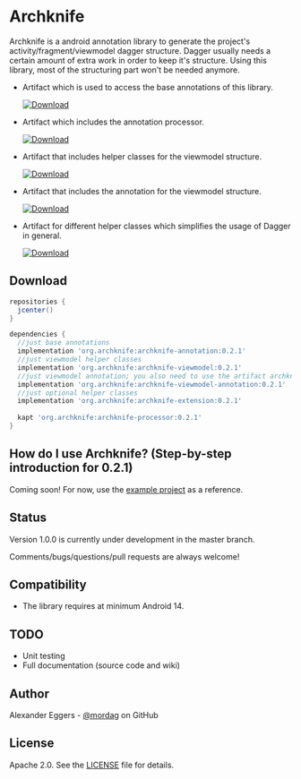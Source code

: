 Archknife
=====

Archknife is a android annotation library to generate the project's activity/fragment/viewmodel dagger structure. Dagger usually needs a certain amount of extra work in order to keep it's structure. Using this library, most of the structuring part won't be needed anymore.

* Artifact which is used to access the base annotations of this library.

  [![Download](https://api.bintray.com/packages/mordag/android/archknife-annotation/images/download.svg) ](https://bintray.com/mordag/android/archknife-annotation/_latestVersion)

* Artifact which includes the annotation processor.

  [![Download](https://api.bintray.com/packages/mordag/android/archknife-processor/images/download.svg) ](https://bintray.com/mordag/android/archknife-processor/_latestVersion) 

* Artifact that includes helper classes for the viewmodel structure.

  [![Download](https://api.bintray.com/packages/mordag/android/archknife-viewmodel/images/download.svg) ](https://bintray.com/mordag/android/archknife-viewmodel/_latestVersion)
  
* Artifact that includes the annotation for the viewmodel structure.

  [![Download](https://api.bintray.com/packages/mordag/android/archknife-viewmodel-annotation/images/download.svg) ](https://bintray.com/mordag/android/archknife-viewmodel-annotation/_latestVersion)

* Artifact for different helper classes which simplifies the usage of Dagger in general.

  [![Download](https://api.bintray.com/packages/mordag/android/archknife-extension/images/download.svg) ](https://bintray.com/mordag/android/archknife-extension/_latestVersion)

Download
--------
```gradle
repositories {
  jcenter()
}

dependencies {
  //just base annotations
  implementation 'org.archknife:archknife-annotation:0.2.1'
  //just viewmodel helper classes
  implementation 'org.archknife:archknife-viewmodel:0.2.1'
  //just viewmodel annotation; you also need to use the artifact archknife-viewmodel if you want to use this dependency!
  implementation 'org.archknife:archknife-viewmodel-annotation:0.2.1'
  //just optional helper classes
  implementation 'org.archknife:archknife-extension:0.2.1'
  
  kapt 'org.archknife:archknife-processor:0.2.1'
}
```

How do I use Archknife? (Step-by-step introduction for 0.2.1)
-------------------
Coming soon! For now, use the [example project][3] as a reference.

Status
------
Version 1.0.0 is currently under development in the master branch.

Comments/bugs/questions/pull requests are always welcome!

Compatibility
-------------

 * The library requires at minimum Android 14.
 
TODO
-------------
* Unit testing
* Full documentation (source code and wiki)

Author
------
Alexander Eggers - [@mordag][2] on GitHub

License
-------
Apache 2.0. See the [LICENSE][1] file for details.


[1]: https://github.com/Mordag/archknife/blob/master/LICENSE
[2]: https://github.com/Mordag
[3]: https://github.com/Mordag/archknife/tree/master/examples
